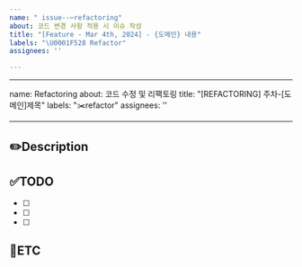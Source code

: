 ```yaml
---
name: " issue--✂️refactoring"
about: 코드 변경 사항 적용 시 이슈 작성
title: "[Feature - Mar 4th, 2024] - {도메인} 내용"
labels: "\U0001F528 Refactor"
assignees: ''

---
```


---
name: Refactoring
about: 코드 수정 및 리팩토링
title: "[REFACTORING] 주차-[도메인]제목"
labels: "✂️refactor"
assignees: ''

---

✏️Description
-
<!--코드 수정 및 리팩토링에 관련된 이슈 설명-->

✅TODO
-
- [ ] <!-- todo -->
- [ ] <!-- todo -->
- [ ] <!-- todo -->

🐾ETC
-
